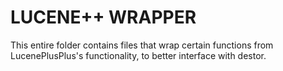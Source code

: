# LUCENE++ WRAPPER
This entire folder contains files that wrap certain functions from LucenePlusPlus's functionality, to better interface with destor.